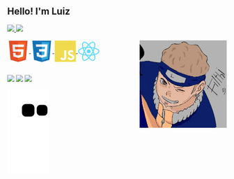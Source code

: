 ## Hello! I'm Luiz 
<div align="left">
  <a href="https://github.com/luizlopes12">
  <img height="180em" src="https://github-readme-stats.vercel.app/api?username=luizlopes12&show_icons=true&theme=dracula&include_all_commits=true&count_private=true"/>
  <img height="180em" src="https://github-readme-stats.vercel.app/api/top-langs/?username=luizlopes12&layout=compact&langs_count=7&theme=dracula"/>
</div>
<div style="display: inline_block"><br>
  <img align="center" alt="Luiz-HTML" height="50" src="https://raw.githubusercontent.com/devicons/devicon/master/icons/html5/html5-original.svg">
  <img align="center" alt="Luiz-CSS" height="50" src="https://raw.githubusercontent.com/devicons/devicon/master/icons/css3/css3-original.svg">
  <img align="center" alt="Luiz-Js" height="50" src="https://raw.githubusercontent.com/devicons/devicon/master/icons/javascript/javascript-plain.svg">
  <img align="center" alt="Luiz-React" height="50" src="https://raw.githubusercontent.com/devicons/devicon/master/icons/react/react-original.svg">
  <img align="right" alt="Luiz-anime" height="200" src="./euanime.jpeg">
  
</div>
  
  ##

   
<div> 
  <a href="https://www.instagram.com/confuzzo/" target="_blank"><img src="https://img.shields.io/badge/-Instagram-%23E4405F?style=for-the-badge&logo=instagram&logoColor=white" target="_blank"></a> 
  <a href="https://www.linkedin.com/in/luiz-lopes-30b512218/" target="_blank"><img src="https://img.shields.io/badge/-LinkedIn-%230077B5?style=for-the-badge&logo=linkedin&logoColor=white" target="_blank"></a> 
  <a href="https://twitter.com/Luizlopes24" target="_blank"><img src="https://img.shields.io/badge/-Twitter-%230077B5?style=for-the-badge&logo=twitter&logoColor=white" target="_blank"></a> 
  
  
  
  ![Snake animation](https://github.com/luizlopes12/luizlopes12/blob/output/github-contribution-grid-snake.svg)
 
</div>

